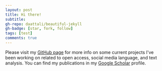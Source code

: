 ```yaml
---
layout: post
title: Hi there!
subtitle: 
gh-repo: daattali/beautiful-jekyll
gh-badge: [star, fork, follow]
tags: [test]
comments: true
---
```


Please visit my [GitHub page](https://github.com/camlivio) for more info on some current projects I've been working on related to open access, social media language, and text analysis. You can find my publications in my [Google Scholar](https://scholar.google.com/scholar?hl=en&as_sdt=0%2C11&q=Camila+livio&btnG=) profile. 


